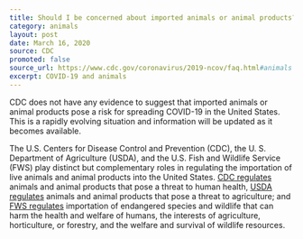 ```yaml
---
title: Should I be concerned about imported animals or animal products?
category: animals
layout: post
date: March 16, 2020
source: CDC
promoted: false
source_url: https://www.cdc.gov/coronavirus/2019-ncov/faq.html#animals
excerpt: COVID-19 and animals
---
```


CDC does not have any evidence to suggest that imported animals or animal products pose a risk for spreading COVID-19 in the United States. This is a rapidly evolving situation and information will be updated as it becomes available. 

The U.S. Centers for Disease Control and Prevention (CDC), the U. S. Department of Agriculture (USDA), and the U.S. Fish and Wildlife Service (FWS) play distinct but complementary roles in regulating the importation of live animals and animal products into the United States. <a href="https://www.cdc.gov/importation/index.html">CDC regulates</a> animals and animal products that pose a threat to human health, <a href="https://www.aphis.usda.gov/aphis/ourfocus/animalhealth/animal-and-animal-product-import-information/ct_animal_imports_home">USDA regulates</a> animals and animal products that pose a threat to agriculture; and <a href="https://www.fws.gov/le/businesses.html">FWS regulates</a> importation of endangered species and wildlife that can harm the health and welfare of humans, the interests of agriculture, horticulture, or forestry, and the welfare and survival of wildlife resources.
